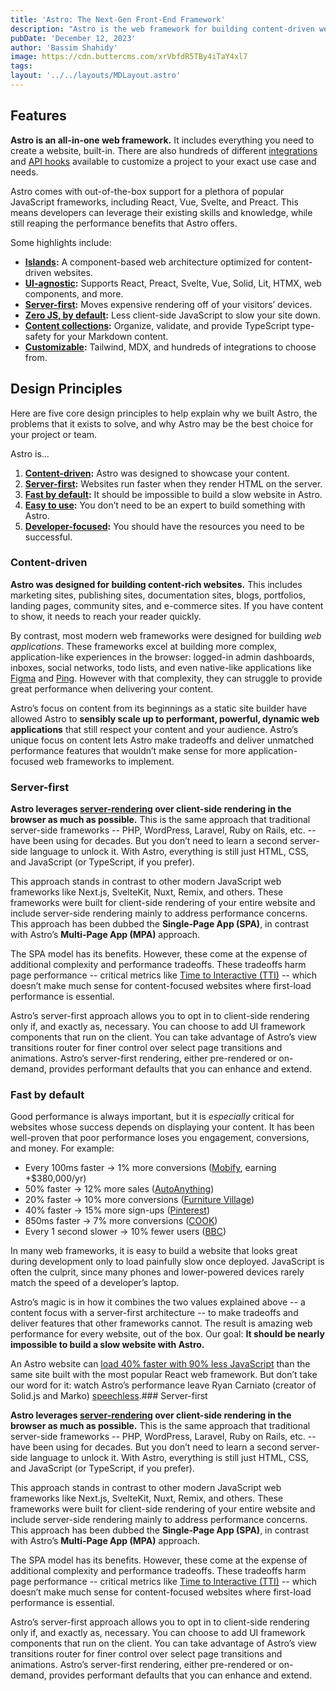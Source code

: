 ```yaml
---
title: 'Astro: The Next-Gen Front-End Framework'
description: "Astro is the web framework for building content-driven websites like blogs, marketing, and e-commerce. Astro is best-known for pioneering a new frontend architecture to reduce JavaScript overhead and complexity compared to other frameworks. If you need a website that loads fast and has great SEO, then Astro is for you."
pubDate: 'December 12, 2023'
author: 'Bassim Shahidy'
image: https://cdn.buttercms.com/xrVbfdR5TBy4iTaY4xl7
tags:
layout: '../../layouts/MDLayout.astro'
---
```


## Features

**Astro is an all-in-one web framework.** It includes everything you need to create a website, built-in. There are also hundreds of different [integrations](https://astro.build/integrations/) and [API hooks](https://docs.astro.build/en/reference/integrations-reference/) available to customize a project to your exact use case and needs.

Astro comes with out-of-the-box support for a plethora of popular JavaScript frameworks, including React, Vue, Svelte, and Preact. This means developers can leverage their existing skills and knowledge, while still reaping the performance benefits that Astro offers.

Some highlights include:

-   **[Islands](https://docs.astro.build/en/concepts/islands/):** A component-based web architecture optimized for content-driven websites.
-   **[UI-agnostic](https://docs.astro.build/en/core-concepts/framework-components/):** Supports React, Preact, Svelte, Vue, Solid, Lit, HTMX, web components, and more.
-   **[Server-first](https://docs.astro.build/en/core-concepts/rendering-modes/):** Moves expensive rendering off of your visitors’ devices.
-   **[Zero JS, by default](https://docs.astro.build/en/core-concepts/astro-components/):** Less client-side JavaScript to slow your site down.
-   **[Content collections](https://docs.astro.build/en/guides/content-collections/):** Organize, validate, and provide TypeScript type-safety for your Markdown content.
-   **[Customizable](https://docs.astro.build/en/guides/integrations-guide/):** Tailwind, MDX, and hundreds of integrations to choose from.

## Design Principles

Here are five core design principles to help explain why we built Astro, the problems that it exists to solve, and why Astro may be the best choice for your project or team.

Astro is…

1.  **[Content-driven](https://docs.astro.build/en/concepts/why-astro//#content-driven):** Astro was designed to showcase your content.
2.  **[Server-first](https://docs.astro.build/en/concepts/why-astro//#server-first):** Websites run faster when they render HTML on the server.
3.  **[Fast by default](https://docs.astro.build/en/concepts/why-astro//#fast-by-default):** It should be impossible to build a slow website in Astro.
4.  **[Easy to use](https://docs.astro.build/en/concepts/why-astro//#easy-to-use):** You don’t need to be an expert to build something with Astro.
5.  **[Developer-focused](https://docs.astro.build/en/concepts/why-astro//#developer-focused):** You should have the resources you need to be successful.

### Content-driven

**Astro was designed for building content-rich websites.** This includes marketing sites, publishing sites, documentation sites, blogs, portfolios, landing pages, community sites, and e-commerce sites. If you have content to show, it needs to reach your reader quickly.

By contrast, most modern web frameworks were designed for building _web applications_. These frameworks excel at building more complex, application-like experiences in the browser: logged-in admin dashboards, inboxes, social networks, todo lists, and even native-like applications like [Figma](https://figma.com/) and [Ping](https://ping.gg/). However with that complexity, they can struggle to provide great performance when delivering your content.

Astro’s focus on content from its beginnings as a static site builder have allowed Astro to **sensibly scale up to performant, powerful, dynamic web applications** that still respect your content and your audience. Astro’s unique focus on content lets Astro make tradeoffs and deliver unmatched performance features that wouldn’t make sense for more application-focused web frameworks to implement.

### Server-first

**Astro leverages [server-rendering](https://docs.astro.build/en/core-concepts/rendering-modes/) over client-side rendering in the browser as much as possible.** This is the same approach that traditional server-side frameworks -- PHP, WordPress, Laravel, Ruby on Rails, etc. -- have been using for decades. But you don’t need to learn a second server-side language to unlock it. With Astro, everything is still just HTML, CSS, and JavaScript (or TypeScript, if you prefer).

This approach stands in contrast to other modern JavaScript web frameworks like Next.js, SvelteKit, Nuxt, Remix, and others. These frameworks were built for client-side rendering of your entire website and include server-side rendering mainly to address performance concerns. This approach has been dubbed the **Single-Page App (SPA)**, in contrast with Astro’s **Multi-Page App (MPA)** approach.

The SPA model has its benefits. However, these come at the expense of additional complexity and performance tradeoffs. These tradeoffs harm page performance -- critical metrics like [Time to Interactive (TTI)](https://web.dev/interactive/) -- which doesn’t make much sense for content-focused websites where first-load performance is essential.

Astro’s server-first approach allows you to opt in to client-side rendering only if, and exactly as, necessary. You can choose to add UI framework components that run on the client. You can take advantage of Astro’s view transitions router for finer control over select page transitions and animations. Astro’s server-first rendering, either pre-rendered or on-demand, provides performant defaults that you can enhance and extend.

### Fast by default

Good performance is always important, but it is _especially_ critical for websites whose success depends on displaying your content. It has been well-proven that poor performance loses you engagement, conversions, and money. For example:

-   Every 100ms faster → 1% more conversions ([Mobify](https://web.dev/why-speed-matters/), earning +$380,000/yr)
-   50% faster → 12% more sales ([AutoAnything](https://www.digitalcommerce360.com/2010/08/19/web-accelerator-revs-conversion-and-sales-autoanything/))
-   20% faster → 10% more conversions ([Furniture Village](https://www.thinkwithgoogle.com/intl/en-gb/marketing-strategies/app-and-mobile/furniture-village-and-greenlight-slash-page-load-times-boosting-user-experience/))
-   40% faster → 15% more sign-ups ([Pinterest](https://medium.com/pinterest-engineering/driving-user-growth-with-performance-improvements-cfc50dafadd7))
-   850ms faster → 7% more conversions ([COOK](https://web.dev/why-speed-matters/))
-   Every 1 second slower → 10% fewer users ([BBC](https://www.creativebloq.com/features/how-the-bbc-builds-websites-that-scale))

In many web frameworks, it is easy to build a website that looks great during development only to load painfully slow once deployed. JavaScript is often the culprit, since many phones and lower-powered devices rarely match the speed of a developer’s laptop.

Astro’s magic is in how it combines the two values explained above -- a content focus with a server-first architecture -- to make tradeoffs and deliver features that other frameworks cannot. The result is amazing web performance for every website, out of the box. Our goal: **It should be nearly impossible to build a slow website with Astro.**

An Astro website can [load 40% faster with 90% less JavaScript](https://twitter.com/t3dotgg/status/1437195415439360003) than the same site built with the most popular React web framework. But don’t take our word for it: watch Astro’s performance leave Ryan Carniato (creator of Solid.js and Marko) [speechless](https://youtu.be/2ZEMb_H-LYE?t=8163).### Server-first

**Astro leverages [server-rendering](https://docs.astro.build/en/core-concepts/rendering-modes/) over client-side rendering in the browser as much as possible.** This is the same approach that traditional server-side frameworks -- PHP, WordPress, Laravel, Ruby on Rails, etc. -- have been using for decades. But you don’t need to learn a second server-side language to unlock it. With Astro, everything is still just HTML, CSS, and JavaScript (or TypeScript, if you prefer).

This approach stands in contrast to other modern JavaScript web frameworks like Next.js, SvelteKit, Nuxt, Remix, and others. These frameworks were built for client-side rendering of your entire website and include server-side rendering mainly to address performance concerns. This approach has been dubbed the **Single-Page App (SPA)**, in contrast with Astro’s **Multi-Page App (MPA)** approach.

The SPA model has its benefits. However, these come at the expense of additional complexity and performance tradeoffs. These tradeoffs harm page performance -- critical metrics like [Time to Interactive (TTI)](https://web.dev/interactive/) -- which doesn’t make much sense for content-focused websites where first-load performance is essential.

Astro’s server-first approach allows you to opt in to client-side rendering only if, and exactly as, necessary. You can choose to add UI framework components that run on the client. You can take advantage of Astro’s view transitions router for finer control over select page transitions and animations. Astro’s server-first rendering, either pre-rendered or on-demand, provides performant defaults that you can enhance and extend.
